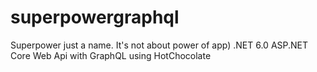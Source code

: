 # superpowergraphql
Superpower just a name. It's not about power of app)
.NET 6.0 ASP.NET Core Web Api with GraphQL using HotChocolate
